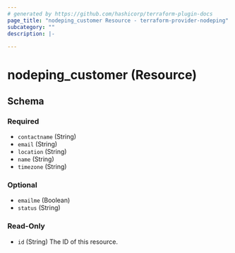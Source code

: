 ```yaml
---
# generated by https://github.com/hashicorp/terraform-plugin-docs
page_title: "nodeping_customer Resource - terraform-provider-nodeping"
subcategory: ""
description: |-
  
---
```


# nodeping_customer (Resource)





<!-- schema generated by tfplugindocs -->
## Schema

### Required

- `contactname` (String)
- `email` (String)
- `location` (String)
- `name` (String)
- `timezone` (String)

### Optional

- `emailme` (Boolean)
- `status` (String)

### Read-Only

- `id` (String) The ID of this resource.
